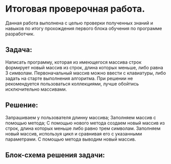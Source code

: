 # Итоговая проверочная работа.
Данная работа выполнена с целью проверки полученных знаний и навыков по итогу прохождения первого блока обучения по программе разработчик.

## Задача:
Написать программу, которая из имеющегося массива строк формирует новый массив из строк, длина которых меньше, либо равна 3 символам. Первоначальный массив можно ввести с клавиатуры, либо задать на старте выполнения алгоритма. При решении не рекомендуется пользоваться коллекциями, лучше обойтись исключительно массивами.

## Решение:
Запрашиваем у пользователя длинну массива;
Заполняем массив с помощью метода;
С помощью нового метода создаем новый массив из строк, длина которых меньше либо равно трем символам.
Заполняем новый массив, используя цикл и сравнивая его с указанными параметрами.
С помощью метода выводим новый массив.

## Блок-схема решения задачи:
